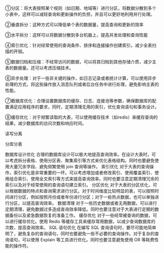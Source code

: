 ①分区：将大表按照某个规则（如日期、地域等）进行分区，将数据分散到多个小表中，这样可以减轻查询和更新操作的负担，并且可以更好地利用并行处理。

②垂直拆分：这种方式可以降低单个表的数据量，提高查询和更新的效率

③水平拆分：这样可以将数据分散到多台机器上，提高并发处理和查询性能

④索引优化：针对经常使用的查询条件、排序和连接操作创建索引，减少全表扫描的开销。

⑤数据归档和压缩：不经常访问的数据，可以将其归档到其他存储介质，减少主表的数据量。还可以考虑压缩技术。

⑥异步处理：对于一些非关键的操作，如日志记录或者统计计算，可以使用异步处理的方式，将这些操作放入消息队列或者后台任务中进行处理，避免影响主表的性能。

⑦数据库优化：合理设置数据库的缓存、日志、连接池等参数，确保数据库的配置满足应用程序的要求，同时，定期清理无用的索引，优化查询语句和事务设计。

⑧缓存优化：对于频繁读取的大表，可以使用缓存技术（如redis）来缓存查询的结果，减少数据库的访问次数和响应时间。

读写分离

分库分表



数据库设计优化
合理的数据库设计可以极大地提高查询效率。在设计大表时，可以考虑拆分表格、使用分区表、聚集索引等方式来优化表格结构。同时也要避免使用大量冗余字段、避免频繁使用 join 查询等操作。
索引优化
对于大表的查询操作，索引优化是非常重要的一环。可以考虑增加或者修改索引、使用覆盖索引、使用组合索引、使用全文索引等方式来提高查询效率。同时也要注意定期清理冗余的索引以及对于经常使用的查询语句建立索引。
分区优化
对于大表的分区优化，可以根据数据的特点和查询需求进行分区。对于时间维度比较明显的表，可以按照时间进行分区，例如按照月份或者年份进行分区；对于一些热点数据，也可以单独进行分区，以提高查询效率。
数据清理
对于一些历史数据或者无用数据，可以进行定期清理，避免数据过多造成查询效率降低。同时也要注意对于大表进行定期的数据备份以及紧急数据恢复的准备工作。
缓存优化
对于一些经常被查询的数据，可以进行缓存优化。使用 Redis 等缓存工具来缓存常用数据，以减少查询数据库的次数，提高查询效率。
SQL 语句优化
在编写 SQL 查询语句时，要尽可能地简单明了，避免复杂的查询语句，同时也要避免一些不必要的查询操作。对于复杂的查询语句，可以使用 Explain 等工具进行优化。同时也要注意避免使用 OR 等耗费性能的操作符。